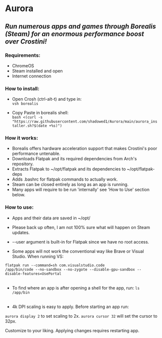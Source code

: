 # Aurora

## *Run numerous apps and games through Borealis (Steam) for an enormous performance boost over Crostini!*
### Requirements: 

- ChromeOS
- Steam installed and open
- Internet connection

### How to install:

- Open Crosh (ctrl-alt-t) and type in: <br>
`vsh borealis`

- Copy Paste in borealis shell: <br>
`bash <(curl -s "https://raw.githubusercontent.com/shadowed1/Aurora/main/aurora_installer.sh?$(date +%s)")`


### How it works:

- Borealis offers hardware acceleration support that makes Crostini's poor performance untenable. 
- Downloads Flatpak and its required dependencies from Arch's repository.
- Extracts Flatpak to ~/opt/flatpak and its dependencies to ~/opt/flatpak-deps
- Adds .bashrc for flatpak commands to actually work.
- Steam can be closed entirely as long as an app is running.
- Many apps will require to be run 'internally' see 'How to Use' section below.

### How to use:

- Apps and their data are saved in ~/opt/
- Please back up often, I am not 100% sure what will happen on Steam updates.  
- --user argument is built-in for Flatpak since we have no root access.

- Some apps will not work the conventional way like Brave or Visual Studio. When running VS:
  
`flatpak run --command=sh com.visualstudio.code` <br>
`/app/bin/code --no-sandbox --no-zygote --disable-gpu-sandbox --disable-features=UsePortal` <br> <br>

- To find where an app is after opening a shell for the app, run:
`ls /app/bin` <br> <br>


- 4k DPI scaling is easy to apply. Before starting an app run:

`aurora display 2` to set scaling to 2x.
`aurora cursor 32` will set the cursor to 32px. 

 Customize to your liking. Applying changes requires restarting app. <br><br>

